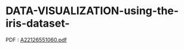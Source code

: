 # DATA-VISUALIZATION-using-the-iris-dataset-
PDF : [A22126551060.pdf](https://github.com/user-attachments/files/17030614/A22126551060.pdf)
